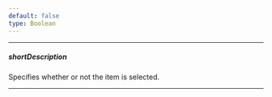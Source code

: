 ```yaml
---
default: false
type: Boolean
---
```

---
##### shortDescription
Specifies whether or not the item is selected.

---
